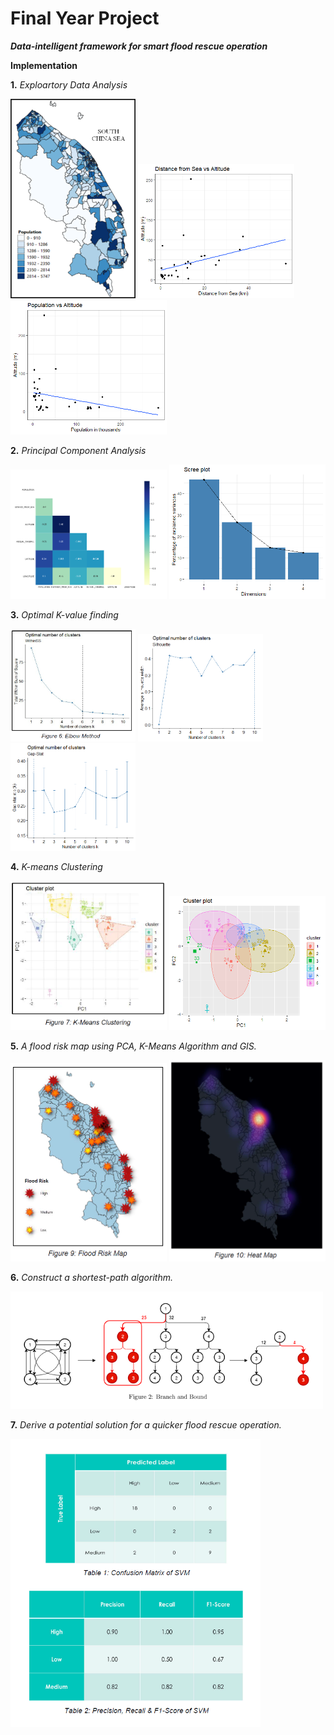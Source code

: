 # Final Year Project

***Data-intelligent framework for smart flood rescue operation***


**Implementation**

**1.** *Exploartory Data Analysis*

<p float="left">
  <img src="Images/popo.png" width="200" />
  <img src="Images/dist vs alt.png" width="250" />
  <img src="Images/pop vs alt.png" width="250" />
</p>




**2.** *Principal Component Analysis*
<p float="left">
  <img src="Images/heats.PNG" width="250" />
  <img src="Images/1_Scree Plot.png" width="250" />
</p>



**3.** *Optimal K-value finding*

<p float="left">
  <img src="Images/elbow.PNG" width="200" />
  <img src="Images/Silhouette.png" width="200" />
  <img src="Images/GapStat.png" width="200" />
</p>


**4.** *K-means Clustering*

<p float="left">
  <img src="Images/kmeans.PNG" width="250" />
  <img src="Images/8_Cluster Style B.png" width="250" />
</p>


**5.** *A flood risk map using PCA, K-Means Algorithm and GIS.*

<p float="left">
  <img src="Images/risk.PNG" width="250" />
  <img src="Images/heat.PNG" width="250" />
</p>


**6.** *Construct a shortest-path algorithm.*

<img src = "Images/bb.PNG" width= "500" >

**7.** *Derive a potential solution for a quicker flood rescue operation.*

<img src = "Images/result.PNG" width= "400" >

